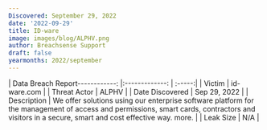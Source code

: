 ```yaml
---
Discovered: September 29, 2022
date: '2022-09-29'
title: ID-ware
image: images/blog/ALPHV.png
author: Breachsense Support
draft: false
yearmonths: 2022/september
---
```


| Data Breach Report------------:     |:-------------:    | :-----:|
| Victim      | id-ware.com      | 
| Threat Actor      | ALPHV      | 
| Date Discovered      | Sep 29, 2022      | 
| Description      | We offer solutions using our enterprise software platform for the management of access and permissions, smart cards, contractors and visitors in a secure, smart and cost effective way. more.      | 
| Leak Size      | N/A      | 


